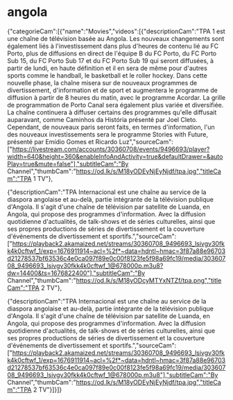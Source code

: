 # angola
{"categorieCam":[{"name":"Movies","videos":[{"descriptionCam":"TPA 1 est une chaîne de télévision basée au Angola. Les nouveaux changements sont également liés à l'investissement dans plus d'heures de contenu lié au FC Porto, plus de diffusions en direct de l'équipe B du FC Porto, du FC Porto Sub 15, du FC Porto Sub 17 et du FC Porto Sub 19 qui seront diffusées, à partir de lundi, en haute définition et il en sera de même pour d'autres sports comme le handball, le basketball et le roller hockey. Dans cette nouvelle phase, la chaîne misera sur de nouveaux programmes de divertissement, d'information et de sport et augmentera le programme de diffusion à partir de 8 heures du matin, avec le programme Acordar. La grille de programmation de Porto Canal sera également plus variée et diversifiée. La chaîne continuera à diffuser certains des programmes qu'elle diffusait auparavant, comme Caminhos da História présenté par Joel Cleto. Cependant, de nouveaux paris seront faits, en termes d'information, l'un des nouveaux investissements sera le programme Stories with Future, présenté par Emídio Gomes et Ricardo Luz","sourceCam":["https://livestream.com/accounts/30360708/events/9496693/player?width=640&height=360&enableInfoAndActivity=true&defaultDrawer=&autoPlay=true&mute=false"],"subtitleCam":"By Channel","thumbCam":"https://od.lk/s/M18yODEyNjEyNjdf/tpa.jpg","titleCam":"TPA 1 TV"},

{"descriptionCam":"TPA Internacional est une chaîne au service de la diaspora angolaise et au-delà, partie intégrante de la télévision publique d'Angola. Il s'agit d'une chaîne de télévision par satellite de Luanda, en Angola, qui propose des programmes d'information. Avec la diffusion quotidienne d'actualités, de talk-shows et de séries culturelles, ainsi que ses propres productions de séries de divertissement et la couverture d'événements de divertissement et sportifs.","sourceCam":["https://playback2.akamaized.net/streams/30360708_9496693_lsivgv30fkk4k0cftwf_1/exp=1676911914~acl=%2f*~data=hdntl~hmac=3f87a88e96703d21278537bf63536c4e0ca097f89e0c00f8123fe5f98a69fc19/media/30360708_9496693_lsivgv30fkk4k0cftwf_1@678000p.m3u8?dw=14400&ts=1676822400"],"subtitleCam":"By Channel","thumbCam":"https://od.lk/s/M18yODcyMTYxNTZf/tpa.png","titleCam":"TPA 2 TV"},

{"descriptionCam":"TPA Internacional est une chaîne au service de la diaspora angolaise et au-delà, partie intégrante de la télévision publique d'Angola. Il s'agit d'une chaîne de télévision par satellite de Luanda, en Angola, qui propose des programmes d'information. Avec la diffusion quotidienne d'actualités, de talk-shows et de séries culturelles, ainsi que ses propres productions de séries de divertissement et la couverture d'événements de divertissement et sportifs.","sourceCam":["https://playback2.akamaized.net/streams/30360708_9496693_lsivgv30fkk4k0cftwf_1/exp=1676911914~acl=%2f*~data=hdntl~hmac=3f87a88e96703d21278537bf63536c4e0ca097f89e0c00f8123fe5f98a69fc19/media/30360708_9496693_lsivgv30fkk4k0cftwf_1@678000p.m3u8"],"subtitleCam":"By Channel","thumbCam":"https://od.lk/s/M18yODEyNjEyNjdf/tpa.jpg","titleCam":"TPA 2 TV"}]}]}
